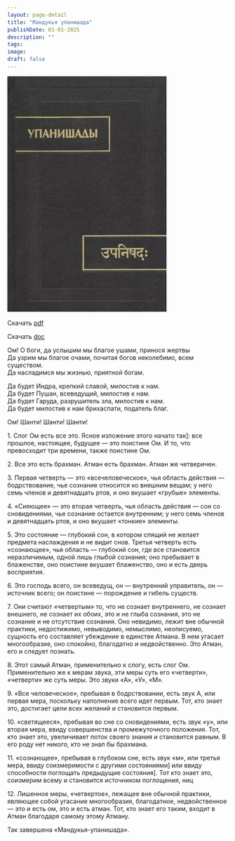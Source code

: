 ```yaml
---
layout: page-detail
title: "Мандукья упанишада"
publishDate: 01-01-2025
description: ""
tags:
image:
draft: false
---
```


![Мандукья упанишада](/upload/iblock/619/619912e2d94fb1a7c2534072623f2a73.jpg)

Скачать [pdf](/upload/iblock/abe/abebfdeb3b04bbd940a4f1cfb5bcd6d0.pdf)

Скачать [doc](/upload/iblock/d91/d91b6282857a341b1b0aaf77cc4b3500.doc)

  
 Ом! О боги, да услышим мы благое ушами, принося жертвы  
 Да узрим мы благое очами, почитая богов неколебимо, всем существом.  
 Да насладимся мы жизнью, приятной богам.

 Да будет Индра, крепкий славой, милостив к нам.  
 Да будет Пушан, всеведущий, милостив к нам.  
 Да будет Гаруда, разрушитель зла, милостив к нам.  
 Да будет милостив к нам брихаспати, податель благ.

 Ом! Шанти! Шанти! Шанти!

 1\. Слог Ом есть все это. Ясное изложение этого начато так\]: все прошлое, настоящее, будущее — это поистине Ом. И то, что превосходит три времени, также поистине Ом.

 2\. Все это есть брахман. Атман есть брахман. Атман же четверичен.

 3\. Первая четверть — это «всечеловеческое», чья область действия — бодрствование, чье сознание относится ко внешним вещам; у него семь членов и девятнадцать ртов, и оно вкушает «грубые» элементы.

 4\. «Сияющее» — это вторая четверть, чья область действия — сон со сновидениями, чье сознание остается внутренним; у него семь членов и девятнадцать ртов, и оно вкушает «тонкие» элементы.

 5\. Это состояние — глубокий сон, в котором спящий не желает предмета наслаждения и не видит снов. Третья четверть есть «сознающее», чья область — глубокий сон, где все становится неразличимым, одной лишь глыбой сознания; оно пребывает в блаженстве, оно поистине вкушает блаженство, оно и есть дверь восприятия.

 6\. Это господь всего, он всеведущ, он — внутренний управитель, он — источник всего; он поистине — порождение и гибель существ.

 7\. Они считают «четвертым» то, что не сознает внутреннего, не сознает внешнего, не сознает их обоих, это и не глыба сознания, это не сознание и не отсутствие сознания. Оно невидимо, лежит вне обычной практики, недостижимо, невыводимо, немыслимо, неописуемо, сущность его составляет убеждение в единстве Атмана. В нем угасает многообразие, оно спокойно, благодатно и недвойственно. Это Атман, его и следует познать.

 8\. Этот самый Атман, применительно к слогу, есть слог Ом. Применительно же к мерам звука, эти меры суть его «четверти», «четверти» же суть меры. Это звуки «А», «У», «М».

 9\. «Все человеческое», пребывая в бодрствовании, есть звук А, или первая мера, поскольку наполнение всего идет первым. Тот, кто знает это, достигает цели всех желаний и становится первым.

 10\. «светящееся», пребывая во сне со сновидениями, есть звук «у», или вторая мера, ввиду совершенства и промежуточного положения. Тот, кто знает это, увеличивает поток своего знания и становится равным. В его роду нет никого, кто не знал бы брахмана.

 11\. «сознающее», пребывая в глубоком сне, есть звук «м», или третья мера, ввиду соизмеримости с другими состояниями\] или ввиду способности поглощать предыдущие состояния\]. Тот кто знает это, соизмерим всему и становится источником поглощения, ниц

 12\. Лишенное меры, «четвертое», лежащее вне обычной практики, являющее собой угасание многообразия, благодатное, недвойственное — это и есть ом, это и есть атман. Тот, кто знает его таким, входит в Атман благодаря самому этому Атману.

 Так завершена «Мандукья-упанишада».
